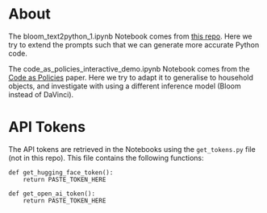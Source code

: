 # About
The bloom_text2python_1.ipynb Notebook comes from [this repo](https://github.com/gtziafas/cognitive_robotics_LLM_notebooks). Here we try to
extend the prompts such that we can generate more accurate Python code.

The code_as_policies_interactive_demo.ipynb Notebook comes from the [Code as Policies](https://arxiv.org/pdf/2209.07753.pdf) paper. Here we try to
adapt it to generalise to household objects, and investigate with using a different inference model (Bloom instead of 
DaVinci).

# API Tokens

The API tokens are retrieved in the Notebooks using the `get_tokens.py` file (not in this repo).
This file contains the following functions:
```
def get_hugging_face_token():
    return PASTE_TOKEN_HERE
    
def get_open_ai_token():
    return PASTE_TOKEN_HERE
```
